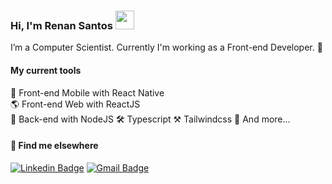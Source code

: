 ### Hi, I'm Renan Santos <img src="https://media.giphy.com/media/hvRJCLFzcasrR4ia7z/giphy.gif" width="30" >

I’m a Computer Scientist. Currently I'm working as a Front-end Developer. 🚀

#### My current tools 
📲 Front-end Mobile with React Native  
🌎 Front-end Web with ReactJS  
📡 Back-end with NodeJS
🛠️ Typescript
⚒️ Tailwindcss
🧰 And more...  

#### 💬 Find me elsewhere

[![Linkedin Badge](https://img.shields.io/badge/-Linkedin-blue?style=flat-square&logo=Linkedin&logoColor=white&link=https://www.linkedin.com/in/renans4ntos/)](https://www.linkedin.com/in/renans4ntos/) 
[![Gmail Badge](https://img.shields.io/badge/-renanbs41@gmail.com-c14438?style=flat-square&logo=Gmail&logoColor=white&link=mailto:rodrigorgtic@gmail.com)](mailto:renanbs41@gmail.com)
